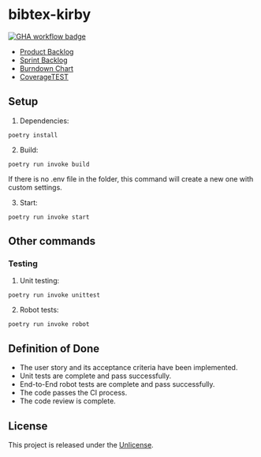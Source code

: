 # bibtex-kirby
[![GHA workflow badge](https://github.com/Uxusino/bibtex-kirby/workflows/CI/badge.svg)](https://github.com/Uxusino/bibtex-kirby/actions)

* [Product Backlog](https://docs.google.com/spreadsheets/d/1cU50iwuRWAjs2o86rISFNLVATdS2hZPp1eciziTLBD8/edit?gid=0#gid=0)
* [Sprint Backlog](https://github.com/users/Uxusino/projects/3/views/1)
* [Burndown Chart](https://docs.google.com/spreadsheets/d/1cU50iwuRWAjs2o86rISFNLVATdS2hZPp1eciziTLBD8/edit?gid=334129755#gid=334129755)
* [CoverageTEST](https://uxusino.github.io/bibtex-kirby/index.html)
## Setup

1. Dependencies:

```
poetry install
```

2. Build:

```
poetry run invoke build
```

If there is no .env file in the folder, this command will create a new one with custom settings.

3. Start:

```
poetry run invoke start
```

## Other commands

### Testing

1. Unit testing:

```
poetry run invoke unittest
```

2. Robot tests:

```
poetry run invoke robot
```

## Definition of Done
- The user story and its acceptance criteria have been implemented.
- Unit tests are complete and pass successfully.
- End-to-End robot tests are complete and pass successfully.
- The code passes the CI process.
- The code review is complete.

## License

This project is released under the [Unlicense](LICENSE).

